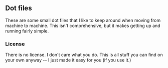 ## Dot files
These are some small dot files that I like to keep around when moving from machine to machine. This isn't comprehensive, but it makes getting up and running fairly simple.

### License
There is no license. I don't care what you do. This is all stuff you can find on your own anyway -- I just made it easy for you (if you use it.)